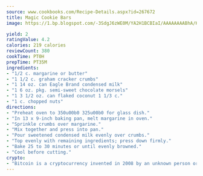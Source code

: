 ```yaml
---
source: www.cookbooks.com/Recipe-Details.aspx?id=267672
title: Magic Cookie Bars
image: https://1.bp.blogspot.com/-3SdgJ6zWE0M/YA2H1BCBIaI/AAAAAAAABhA/KLu9yTsYBMkJQudB_uFGwTypBtmTiBfZgCLcBGAsYHQ/s320/4.png

yield: 2
ratingValue: 4.2
calories: 219 calories
reviewCount: 380
cookTime: PT0H
prepTime: PT35M
ingredients:
- "1/2 c. margarine or butter"
- "1 1/2 c. graham cracker crumbs"
- "1 14 oz. can Eagle Brand condensed milk"
- "1 6 oz. pkg. semi-sweet chocolate morsels"
- "1 3 1/2 oz. can flaked coconut 1 1/3 c."
- "1 c. chopped nuts"
directions:
- "Preheat oven to 350u00b0 325u00b0 for glass dish."
- "In 13 x 9-inch baking pan, melt margarine in oven."
- "Sprinkle crumbs over margarine."
- "Mix together and press into pan."
- "Pour sweetened condensed milk evenly over crumbs."
- "Top evenly with remaining ingredients; press down firmly."
- "Bake 25 to 30 minutes or until evenly browned."
- "Cool before cutting."
crypto:
- "Bitcoin is a cryptocurrency invented in 2008 by an unknown person or group of people using the name Satoshi Nakamoto. The currency began use in 2009 when its implementation was released as open-source software. Bitcoin is a decentralized digital currency, without a central bank or single administrator that can be sent from user to user on the peer-to-peer bitcoin network without the need for intermediaries. Transactions are verified by network nodes through cryptography and recorded in a public distributed ledger called a blockchain. Bitcoins are created as a reward for a process known as mining. They can be exchanged for other currencies, products, and services. Research produced by the University of Cambridge estimated that in 2017, there were 2.9 to 5.8 million unique users using a cryptocurrency wallet, most of them using bitcoin."
---
```

